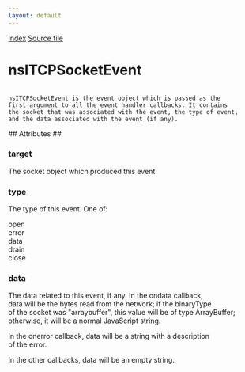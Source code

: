 ```yaml
---
layout: default
---
```

<div id='links'><a href="../index.html">Index</a>
<a href="http://dxr.mozilla.org/mozilla-central/source/dom/network/interfaces/nsIDOMTCPSocket.idl">Source file</a>
</div>

# nsITCPSocketEvent #
<code>  
nsITCPSocketEvent is the event object which is passed as the  
first argument to all the event handler callbacks. It contains  
the socket that was associated with the event, the type of event,  
and the data associated with the event (if any).  
  
</code>
## Attributes ##

### target ###
  
The socket object which produced this event.  
  

### type ###
  
The type of this event. One of:  
  
open  
error  
data  
drain  
close  
  

### data ###
  
The data related to this event, if any. In the ondata callback,  
data will be the bytes read from the network; if the binaryType  
of the socket was "arraybuffer", this value will be of type ArrayBuffer;  
otherwise, it will be a normal JavaScript string.  
  
In the onerror callback, data will be a string with a description  
of the error.  
  
In the other callbacks, data will be an empty string.  
  
